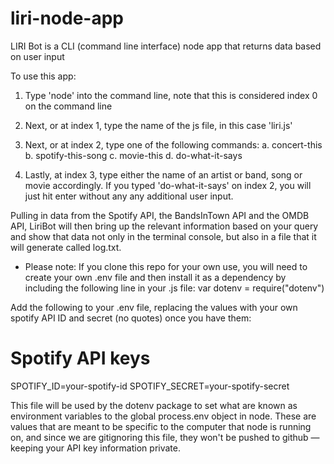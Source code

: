 # liri-node-app

LIRI Bot is a CLI (command line interface) node app that returns data based on user input

To use this app:

1.  Type 'node' into the command line, note that this is considered index 0 on the command line
2.  Next, or at index 1, type the name of the js file, in this case 'liri.js'
3.  Next, or at index 2, type one of the following commands:
    a. concert-this
    b. spotify-this-song
    c. movie-this
    d. do-what-it-says

4. Lastly, at index 3, type either the name of an artist or band, song or movie accordingly.  If you typed
'do-what-it-says' on index 2, you will just hit enter without any any additional user input.

Pulling in data from the Spotify API, the BandsInTown API and the OMDB API, LiriBot will then bring up the relevant information based on your query and show that data not only in the 
terminal console, but also in a file that it will generate called log.txt.

* Please note: If you clone this repo for your own use, you will need to create your own .env file
and then install it as a dependency by including the following line in your .js file: var dotenv = require("dotenv")

Add the following to your .env file, replacing the values with your own spotify API ID and secret (no quotes) once you have them:

# Spotify API keys
SPOTIFY_ID=your-spotify-id
SPOTIFY_SECRET=your-spotify-secret

This file will be used by the dotenv package to set what are known as environment variables to the global process.env object in node. These are values that are meant to be specific to the computer that node is running on, and since we are gitignoring this file, they won't be pushed to github — keeping your API key information private.